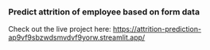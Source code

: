 ### Predict attrition of employee based on form data

Check out the live project here: https://attrition-prediction-ap9vf9sbzwdsmvdvf9yorw.streamlit.app/
